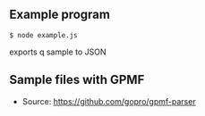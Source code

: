 ## Example program

```shell
$ node example.js
```

exports q sample to JSON

## Sample files with GPMF

- Source: https://github.com/gopro/gpmf-parser
